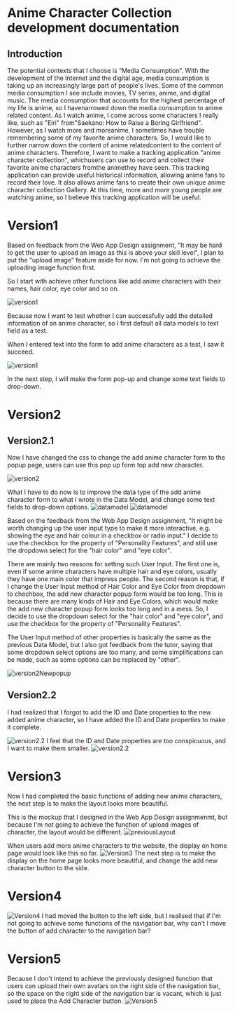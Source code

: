 # Anime Character Collection development documentation
## Introduction
The potential contexts that I choose is “Media Consumption”. With the development of the Internet and the digital age, media consumption is
taking up an increasingly large part of people's lives. Some of the common media
consumption I see include movies, TV series, anime, and digital music. The media
consumption that accounts for the highest percentage of my life is anime, so I havenarrowed down the media consumption to anime related content. As I watch anime, I come across some characters I really like, such as "Eiri" from"Saekano: How to Raise a Boring Girlfriend". However, as I watch more and moreanime, I sometimes have trouble remembering some of my favorite anime
characters. So, I would like to further narrow down the content of anime relatedcontent to the content of anime characters. Therefore, I want to make a tracking application "anime character collection", whichusers can use to record and collect their favorite anime characters fromthe animethey have seen. This tracking application can provide useful historical information, allowing anime fans to record their love. It also allows anime fans to create their
own unique anime character collection Gallery. At this time, more and more young people are watching anime, so I believe this
tracking application will be useful.



# Version1 

Based on feedback from the Web App Design assignment, "It may be hard to get the user to upload an image as this is above your skill level", I plan to put the "upload image" feature aside for now. I'm not going to achieve the uploading image function first.

So I start with achieve other functions like add anime characters with their names, hair color, eye color and so on.

![version1](MDimages/V1.png)

Because now I want to test whether I can successfully add the detailed information of an anime character, so I first default all data models to text field as a test.

When I entered text into the form to add anime characters as a test, I saw it succeed.

![version1](MDimages/V1test.png)

In the next step, I will make the form pop-up and change some text fields to drop-down.

# Version2

## Version2.1
Now I have changed the css to change the add anime character form to the popup page, users can use this pop up form top add new character.

![version2](MDimages/V2popup.png)

What I have to do now is to improve the data type of the add anime character form to what I wrote in the Data Model, and change some text fields to drop-down options.
![datamodel](MDimages/dataModel1.png)
![datamodel](MDimages/dataModel2.png)

Based on the feedback from the Web App Design assignment, "It might be worth changing up the user input type to make it more interactive, e.g. showing the eye and hair colour in a checkbox or radio input." I decide to use the checkbox for the property of "Personality
Features", and still use the dropdown select for the "hair color" amd "eye color". 

There are mainly two reasons for setting such User Input. The first one is, even if some anime characters have multiple hair and eye colors, usually they have one main color that impress people. The second reason is that, if I change the User Input method of Hair Color and Eye Color from dropdown to chechbox, the add new character popup form would be too long. This is because there are many kinds of Hair and Eye Colors, which would make the add new character popup form looks too long and in a mess. So, I decide to use the dropdown select for the "hair color" and "eye color", and use the checkbox for the property of "Personality
Features".

The User Input method of other properties is basically the same as the previous Data Model, but I also got feedback from the tutor, saying that some dropdown select options are too many, and some simplifications can be made, such as some options can be replaced by "other".

![version2Newpopup](MDimages/V2Newpopup.png)

## Version2.2
I had realized that I forgot to add the ID and Date properties to the new added anime character, so I have added the ID and Date properties to make it complete.

![version2.2](MDimages/IDandDate.png)
I feel that the ID and Date properties are too conspicuous, and I want to make them smaller.
![version2.2](MDimages/smallerIDDate.png)

# Version3

Now I had completed the basic functions of adding new anime characters, the next step is to make the layout looks more beautiful.

This is the mockup that I designed in the Web App Design assignmenmt, but because I'm not going to achieve the function of upload images of character, the layout would be different.
![previousLayout](MDimages/1layout.png)

When users add more anime characters to the website, the display on home page would look like this so far.
![Version3](MDimages/V3.png)
The next step is to make the display on the home page looks more beautiful, and change the add new character button to the side.

# Version4
![Version4](MDimages/V4Button.png)
I had moved the button to the left side, but I realised that if I'm not going to  achieve some functions of the navigation bar, why can't I move the button of add character to the navigation bar?
# Version5
Because I don't intend to achieve the previously designed function that users can upload their own avatars on the right side of the navigation bar, so the space on the right side of the navigation bar is vacant, which is just used to place the Add Character button.
![Version5](MDimages/V5.png)